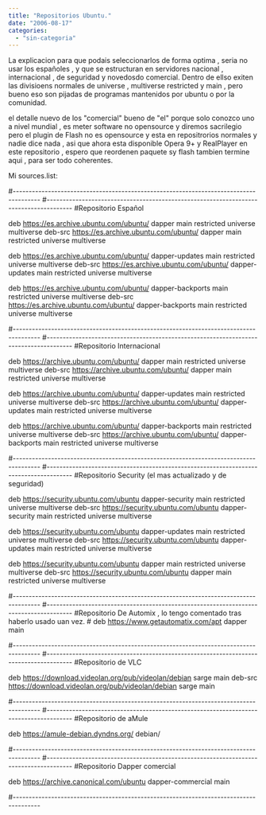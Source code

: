 ```yaml
---
title: "Repositorios Ubuntu."
date: "2006-08-17"
categories: 
  - "sin-categoria"
---
```


La explicacion para que podais seleccionarlos de forma optima , seria no usar los españoles , y que se estructuran en servidores nacional , internacional , de seguridad y novedosdo comercial. Dentro de ellso exiten las divisioens normales de universe , multiverse restricted y main , pero bueno eso son pijadas de programas mantenidos por ubuntu o por la comunidad.

el detalle nuevo de los "comercial" bueno de "el" porque solo conozco uno a nivel mundial , es meter software no opensource y diremos sacrilegio pero el plugin de Flash no es opensource y esta en repositrorios normales y nadie dice nada , asi que ahora esta disponible Opera 9+ y RealPlayer en este repositorio , espero que reordenen paquete sy flash tambien termine aqui , para ser todo coherentes.

Mi sources.list:

#-------------------------------------------------------------------------------------- #-------------------------------------------------------------------------------------- #Repositorio Español

deb https://es.archive.ubuntu.com/ubuntu/ dapper main restricted universe multiverse deb-src https://es.archive.ubuntu.com/ubuntu/ dapper main restricted universe multiverse

deb https://es.archive.ubuntu.com/ubuntu/ dapper-updates main restricted universe multiverse deb-src https://es.archive.ubuntu.com/ubuntu/ dapper-updates main restricted universe multiverse

deb https://es.archive.ubuntu.com/ubuntu/ dapper-backports main restricted universe multiverse deb-src https://es.archive.ubuntu.com/ubuntu/ dapper-backports main restricted universe multiverse

#-------------------------------------------------------------------------------------- #-------------------------------------------------------------------------------------- #Repositorio Internacional

deb https://archive.ubuntu.com/ubuntu/ dapper main restricted universe multiverse deb-src https://archive.ubuntu.com/ubuntu/ dapper main restricted universe multiverse

deb https://archive.ubuntu.com/ubuntu/ dapper-updates main restricted universe multiverse deb-src https://archive.ubuntu.com/ubuntu/ dapper-updates main restricted universe multiverse

deb https://archive.ubuntu.com/ubuntu/ dapper-backports main restricted universe multiverse deb-src https://archive.ubuntu.com/ubuntu/ dapper-backports main restricted universe multiverse

#-------------------------------------------------------------------------------------- #-------------------------------------------------------------------------------------- #Repositorio Security (el mas actualizado y de seguridad)

deb https://security.ubuntu.com/ubuntu dapper-security main restricted universe multiverse deb-src https://security.ubuntu.com/ubuntu dapper-security main restricted universe multiverse

deb https://security.ubuntu.com/ubuntu dapper-updates main restricted universe multiverse deb-src https://security.ubuntu.com/ubuntu dapper-updates main restricted universe multiverse

deb https://security.ubuntu.com/ubuntu dapper main restricted universe multiverse deb-src https://security.ubuntu.com/ubuntu dapper main restricted universe multiverse

#-------------------------------------------------------------------------------------- #-------------------------------------------------------------------------------------- #Repositorio De Automix , lo tengo comentado tras haberlo usado uan vez. # deb https://www.getautomatix.com/apt dapper main

#-------------------------------------------------------------------------------------- #-------------------------------------------------------------------------------------- #Repositorio de VLC

deb https://download.videolan.org/pub/videolan/debian sarge main deb-src https://download.videolan.org/pub/videolan/debian sarge main

#-------------------------------------------------------------------------------------- #-------------------------------------------------------------------------------------- #Repositorio de aMule

deb https://amule-debian.dyndns.org/ debian/

#-------------------------------------------------------------------------------------- #-------------------------------------------------------------------------------------- #Repositorio Dapper comercial

deb https://archive.canonical.com/ubuntu dapper-commercial main

#--------------------------------------------------------------------------------------
